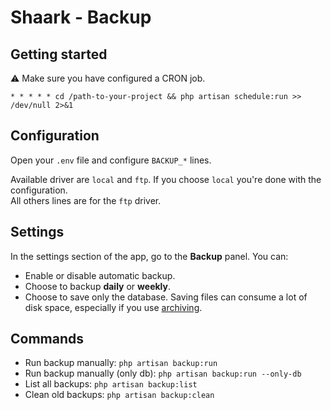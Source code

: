 # Shaark - Backup

## Getting started

⚠️ Make sure you have configured a CRON job.

`* * * * * cd /path-to-your-project && php artisan schedule:run >> /dev/null 2>&1`

## Configuration

Open your `.env` file and configure `BACKUP_*` lines.

Available driver are `local` and `ftp`. If you choose `local` you're done with the configuration.  
All others lines are for the `ftp` driver.

## Settings

In the settings section of the app, go to the **Backup** panel. You can:

- Enable or disable automatic backup.
- Choose to backup **daily** or **weekly**.
- Choose to save only the database. Saving files can consume a lot of disk space, especially if you use [archiving](https://github.com/MarceauKa/shaark/blob/dev/documentation/archiving.md).

## Commands

- Run backup manually: `php artisan backup:run`
- Run backup manually (only db): `php artisan backup:run --only-db`
- List all backups: `php artisan backup:list`
- Clean old backups: `php artisan backup:clean`
